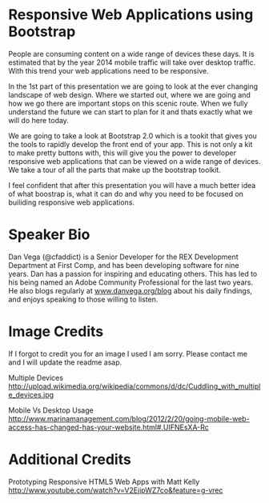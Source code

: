 Responsive Web Applications using Bootstrap
=======================================================================
People are consuming content on a wide range of devices these days. It is estimated that by the year 2014 mobile traffic will take over desktop traffic. With this trend your web applications need to be responsive.

In the 1st part of this presentation we are going to look at the ever changing landscape of web design. Where we started out, where we are going and how we go there are important stops on this scenic route. When we fully understand the future we can start to plan for it and thats exactly what we will do here today. 

We are going to take a look at Bootstrap 2.0 which is a tookit that gives you the tools to rapidly develop the front end of your app. This is not only a kit to make pretty buttons with, this will give you the power to developer responsive web applications that can be viewed on a wide range of devices. We take a tour of all the parts that make up the bootstrap toolkit. 

I feel confident that after this presentation you will have a  much better idea of what boostrap is, what it can do and why you need to be focused on builiding responsive web applications. 

Speaker Bio
=======================================================================
Dan Vega (@cfaddict) is a Senior Developer for the REX Development Department at First Comp, and has been developing software for nine years. Dan has a passion for inspiring and educating others. This has led to his being named an Adobe Community Professional for the last two years. He also blogs regularly at www.danvega.org/blog about his daily findings, and enjoys speaking to those willing to listen.


Image Credits
=======================================================================
If I forgot to credit you for an image I used I am sorry. Please contact me and I will update the readme asap.

Multiple Devices<br/>
http://upload.wikimedia.org/wikipedia/commons/d/dc/Cuddling_with_multiple_devices.jpg

Mobile Vs Desktop Usage<br/>
http://www.marinamanagement.com/blog/2012/2/20/going-mobile-web-access-has-changed-has-your-website.html#.UIFNEsXA-Rc

Additional Credits
=======================================================================

Prototyping Responsive HTML5 Web Apps with Matt Kelly<br/>
http://www.youtube.com/watch?v=V2EjipWZ7co&feature=g-vrec